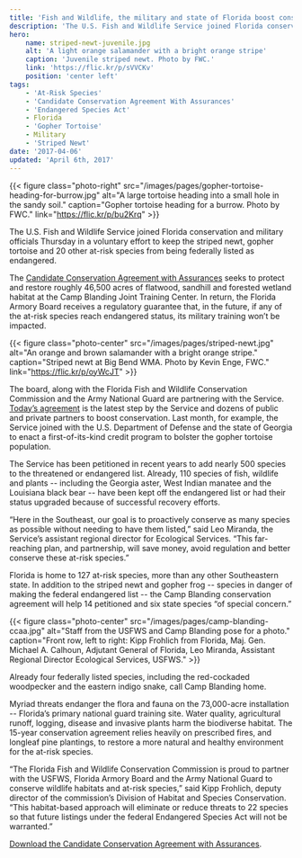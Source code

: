 ```yaml
---
title: 'Fish and Wildlife, the military and state of Florida boost conservation at Camp Blanding'
description: 'The U.S. Fish and Wildlife Service joined Florida conservation and military officials Thursday in a voluntary effort to keep the striped newt, gopher tortoise and 20 other at-risk species from being federally listed as endangered.'
hero:
    name: striped-newt-juvenile.jpg
    alt: 'A light orange salamander with a bright orange stripe'
    caption: 'Juvenile striped newt. Photo by FWC.'
    link: 'https://flic.kr/p/sVVCKv'
    position: 'center left'
tags:
    - 'At-Risk Species'
    - 'Candidate Conservation Agreement With Assurances'
    - 'Endangered Species Act'
    - Florida
    - 'Gopher Tortoise'
    - Military
    - 'Striped Newt'
date: '2017-04-06'
updated: 'April 6th, 2017'
---
```


{{< figure class="photo-right" src="/images/pages/gopher-tortoise-heading-for-burrow.jpg" alt="A large tortoise heading into a small hole in the sandy soil." caption="Gopher tortoise heading for a burrow. Photo by FWC." link="https://flic.kr/p/bu2Krq" >}}

The U.S. Fish and Wildlife Service joined Florida conservation and military officials Thursday in a voluntary effort to keep the striped newt, gopher tortoise and 20 other at-risk species from being federally listed as endangered.

The [Candidate Conservation Agreement with Assurances](/endangered-species-act/voluntary-conservation-tools/#candidate-conservation-agreement-with-assurances-ccaa) seeks to protect and restore roughly 46,500 acres of flatwood, sandhill and forested wetland habitat at the Camp Blanding Joint Training Center. In return, the Florida Armory Board receives a regulatory guarantee that, in the future, if any of the at-risk species reach endangered status, its military training won’t be impacted.

{{< figure class="photo-center" src="/images/pages/striped-newt.jpg" alt="An orange and brown salamander with a bright orange stripe." caption="Striped newt at Big Bend WMA. Photo by Kevin Enge, FWC." link="https://flic.kr/p/oyWcJT" >}}

The board, along with the Florida Fish and Wildlife Conservation Commission and the Army National Guard are partnering with the Service.  [Today’s agreement](/pdf/agreement/candidate-conservation-agreement-with-assurances/camp-blanding-multiple-at-risk-species-in-north-florida.pdf) is the latest step by the Service and dozens of public and private partners to boost conservation. Last month, for example, the Service joined with the U.S. Department of Defense and the state of Georgia to enact a first-of-its-kind credit program to bolster the gopher tortoise population.

The Service has been petitioned in recent years to add nearly 500 species to the threatened or endangered list. Already, 110 species of fish, wildlife and plants -- including the Georgia aster, West Indian manatee and the Louisiana black bear -- have been kept off the endangered list or had their status upgraded because of successful recovery efforts.

“Here in the Southeast, our goal is to proactively conserve as many species as possible without needing to have them listed,” said Leo Miranda, the Service’s assistant regional director for Ecological Services. “This far-reaching plan, and partnership, will save money, avoid regulation and better conserve these at-risk species.”

Florida is home to 127 at-risk species, more than any other Southeastern state. In addition to the striped newt and gopher frog -- species in danger of making the federal endangered list -- the Camp Blanding conservation agreement will help 14 petitioned and six state species “of special concern.”

{{< figure class="photo-center" src="/images/pages/camp-blanding-ccaa.jpg" alt="Staff from the USFWS and Camp Blanding pose for a photo." caption="Front row, left to right: Kipp Frohlich from Florida, Maj. Gen. Michael A. Calhoun, Adjutant General of Florida, Leo Miranda, Assistant Regional Director Ecological Services, USFWS." >}}

Already four federally listed species, including the red-cockaded woodpecker and the eastern indigo snake, call Camp Blanding home.

Myriad threats endanger the flora and fauna on the 73,000-acre installation -- Florida’s primary national guard training site. Water quality, agricultural runoff, logging, disease and invasive plants harm the biodiverse habitat. The 15-year conservation agreement relies heavily on prescribed fires, and longleaf pine plantings, to restore a more natural and healthy environment for the at-risk species.

“The Florida Fish and Wildlife Conservation Commission is proud to partner with the USFWS, Florida Armory Board and the Army National Guard to conserve wildlife habitats and at-risk species,” said Kipp Frohlich, deputy director of the commission’s Division of Habitat and Species Conservation. “This habitat-based approach will eliminate or reduce threats to 22 species so that future listings under the federal Endangered Species Act will not be warranted.”

[Download the Candidate Conservation Agreement with Assurances](/pdf/agreement/candidate-conservation-agreement-with-assurances/camp-blanding-multiple-at-risk-species-in-north-florida.pdf).
